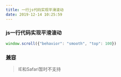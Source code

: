 ```yaml
---
title: 一行js代码实现平滑滚动
date: 2019-12-14 10:25:59
---
```

### js一行代码实现平滑滚动
```js
window.scroll({"behavior": "smooth", "top": 100})
```

### [兼容](https://caniuse.com/#search=scroll-behavior)
> IE和Safari暂时不支持
  